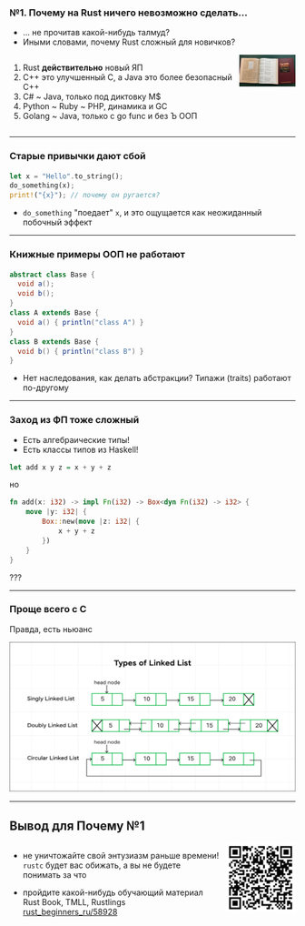 <style>
.twocolumn_01 {
   display: grid;
   grid-template-columns: 4fr 1fr;
   grid-gap: 10px;
   text-align: left;
}
</style>

### №1. Почему на Rust ничего невозможно сделать...
- ... не прочитав какой-нибудь талмуд?
- Иными словами, почему Rust сложный для новичков?
<p></p>
<div class="twocolumn_01">
<div>
<ol>
  <li>Rust <b>действительно</b> новый ЯП</li>
  <li>C++ это улучшенный C, а Java это более безопасный C++</li>
  <li>C# ~ Java, только под диктовку M$</li>
  <li>Python ~ Ruby ~ PHP, динамика и GC</li>
  <li>Golang ~ Java, только с go func и без Ъ ООП</li>
</ol>
</div>
<div>
  <img src="slides/01/talmud.png" alt="slides/01/talmud.png" />
</div>
</div>

---------------------------------------------------------------------------------------------------


### Старые привычки дают сбой
```rust
let x = "Hello".to_string();
do_something(x);
print!("{x}"); // почему он ругается?
```
- `do_something` "поедает" `x`, и это ощущается как неожиданный побочный эффект
---------------------------------------------------------------------------------------------------


### Книжные примеры ООП не работают
```java
abstract class Base {
  void a();
  void b();
}
class A extends Base {
  void a() { println("class A") }
}
class B extends Base {
  void b() { println("class B") }
}
```
- Нет наследования, как делать абстракции? Типажи (traits) работают по-другому
---------------------------------------------------------------------------------------------------


### Заход из ФП тоже сложный

- Есть алгебраические типы!
- Есть классы типов из Haskell!

```haskell
let add x y z = x + y + z
```
но
```rust
fn add(x: i32) -> impl Fn(i32) -> Box<dyn Fn(i32) -> i32> {
    move |y: i32| {
        Box::new(move |z: i32| {
            x + y + z
        })
    }
}
```
???

---------------------------------------------------------------------------------------------------


### Проще всего с C

Правда, есть ньюанс

![img.png](slides/01/img.png)

---------------------------------------------------------------------------------------------------


## Вывод для Почему №1

<style>
.twocolumn_02 {
   display: grid;
   grid-template-columns: 3fr 1fr;
   grid-gap: 10px;
   text-align: left;
}
</style>

<div class="twocolumn_02">
  <div>

- не уничтожайте свой энтузиазм раньше времени! `rustc` будет вас обижать, а вы не будете понимать за что
- пройдите какой-нибудь обучающий материал Rust Book, TMLL, Rustlings
  [rust_beginners_ru/58928](https://t.me/rust_beginners_ru/58928)

  </div>
  <div>   
    <img src="slides/01/qr_rust_beginners.png" alt="rust_beginners_qr.png">
  </div>  
</div>